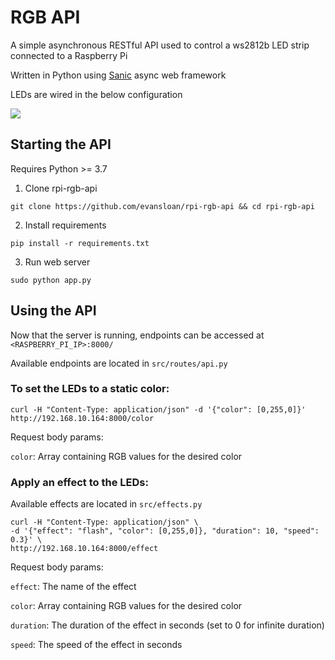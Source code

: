 # RGB API

A simple asynchronous RESTful API used to control a ws2812b LED strip connected to a Raspberry Pi

Written in Python using [Sanic](https://github.com/sanic-org/sanic) async web framework

LEDs are wired in the below configuration

![](https://i.imgur.com/s5mho2P.png)

## Starting the API

Requires Python >= 3.7

1. Clone rpi-rgb-api

`git clone https://github.com/evansloan/rpi-rgb-api && cd rpi-rgb-api`

2. Install requirements

`pip install -r requirements.txt`

3. Run web server

`sudo python app.py`

## Using the API

Now that the server is running, endpoints can be accessed at `<RASPBERRY_PI_IP>:8000/`

Available endpoints are located in `src/routes/api.py`

### To set the LEDs to a static color:

```
curl -H "Content-Type: application/json" -d '{"color": [0,255,0]}' http://192.168.10.164:8000/color
```

Request body params:

`color`: Array containing RGB values for the desired color

### Apply an effect to the LEDs:

Available effects are located in `src/effects.py`

```
curl -H "Content-Type: application/json" \
-d '{"effect": "flash", "color": [0,255,0]}, "duration": 10, "speed": 0.3}' \
http://192.168.10.164:8000/effect
```

Request body params:

`effect`: The name of the effect

`color`: Array containing RGB values for the desired color

`duration`: The duration of the effect in seconds (set to 0 for infinite duration)

`speed`: The speed of the effect in seconds
